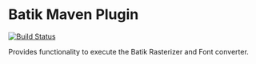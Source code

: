 Batik Maven Plugin
==================

[![Build Status](https://travis-ci.org/trajano/batik-maven-plugin.svg)](https://travis-ci.org/trajano/batik-maven-plugin)

Provides functionality to execute the Batik Rasterizer and Font converter.
